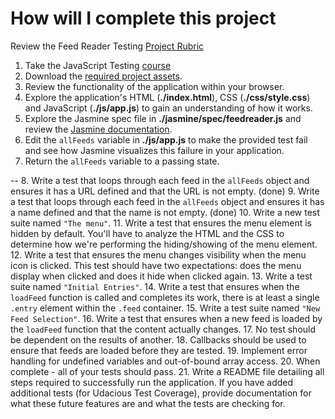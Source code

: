 # How will I complete this project

Review the Feed Reader Testing  [Project Rubric](https://review.udacity.com/#!/projects/3442558598/rubric)

1. Take the JavaScript Testing  [course](https://www.udacity.com/course/ud549)
2. Download the  [required project assets](http://github.com/udacity/frontend-nanodegree-feedreader).
3. Review the functionality of the application within your browser.
4. Explore the application's HTML (**./index.html**), CSS (**./css/style.css**) and JavaScript (**./js/app.js**) to gain an understanding of how it works.
5. Explore the Jasmine spec file in  **./jasmine/spec/feedreader.js**  and review the  [Jasmine documentation](http://jasmine.github.io/).
6. Edit the  `allFeeds`  variable in  **./js/app.js**  to make the provided test fail and see how Jasmine visualizes this failure in your application.
7. Return the  `allFeeds`  variable to a passing state.

--
8. Write a test that loops through each feed in the  `allFeeds`  object and ensures it has a URL defined and that the URL is not empty. (done)
9. Write a test that loops through each feed in the  `allFeeds`  object and ensures it has a name defined and that the name is not empty. (done)
10. Write a new test suite named  `"The menu"`.
11. Write a test that ensures the menu element is hidden by default. You'll have to analyze the HTML and the CSS to determine how we're performing the hiding/showing of the menu element.
12. Write a test that ensures the menu changes visibility when the menu icon is clicked. This test should have two expectations: does the menu display when clicked and does it hide when clicked again.
13. Write a test suite named  `"Initial Entries"`.
14. Write a test that ensures when the  `loadFeed`  function is called and completes its work, there is at least a single  `.entry`  element within the  `.feed`  container.
15. Write a test suite named  `"New Feed Selection"`.
16. Write a test that ensures when a new feed is loaded by the  `loadFeed`  function that the content actually changes.
17. No test should be dependent on the results of another.
18. Callbacks should be used to ensure that feeds are loaded before they are tested.
19. Implement error handling for undefined variables and out-of-bound array access.
20. When complete - all of your tests should pass.
21. Write a README file detailing all steps required to successfully run the application. If you have added additional tests (for Udacious Test Coverage), provide documentation for what these future features are and what the tests are checking for.